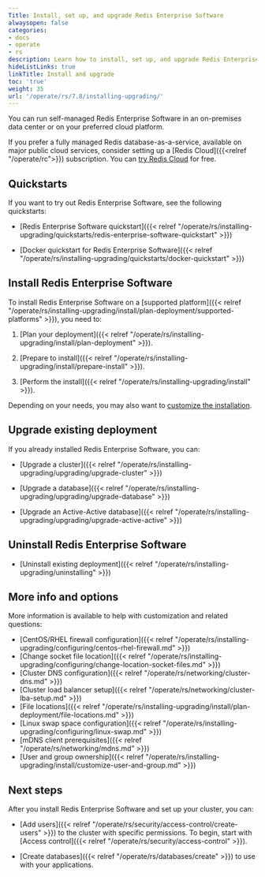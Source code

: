 ```yaml
---
Title: Install, set up, and upgrade Redis Enterprise Software
alwaysopen: false
categories:
- docs
- operate
- rs
description: Learn how to install, set up, and upgrade Redis Enterprise Software.
hideListLinks: true
linkTitle: Install and upgrade
toc: 'true'
weight: 35
url: '/operate/rs/7.8/installing-upgrading/'
---
```


You can run self-managed Redis Enterprise Software in an on-premises data center or on your preferred cloud platform. 

If you prefer a fully managed Redis database-as-a-service, available on major public cloud services, consider setting up a [Redis Cloud]({{<relref "/operate/rc">}}) subscription. You can [try Redis Cloud](https://redis.io/try-free/) for free.

## Quickstarts

If you want to try out Redis Enterprise Software, see the following quickstarts:

- [Redis Enterprise Software quickstart]({{< relref "/operate/rs/installing-upgrading/quickstarts/redis-enterprise-software-quickstart" >}})

- [Docker quickstart for Redis Enterprise Software]({{< relref "/operate/rs/installing-upgrading/quickstarts/docker-quickstart" >}})

## Install Redis Enterprise Software

To install Redis Enterprise Software on a [supported platform]({{< relref "/operate/rs/installing-upgrading/install/plan-deployment/supported-platforms" >}}), you need to:

1. [Plan your deployment]({{< relref "/operate/rs/installing-upgrading/install/plan-deployment" >}}).

1. [Prepare to install]({{< relref "/operate/rs/installing-upgrading/install/prepare-install" >}}).

1. [Perform the install]({{< relref "/operate/rs/installing-upgrading/install" >}}).

Depending on your needs, you may also want to [customize the installation](#more-info-and-options).

## Upgrade existing deployment

If you already installed Redis Enterprise Software, you can:

- [Upgrade a cluster]({{< relref "/operate/rs/installing-upgrading/upgrading/upgrade-cluster" >}})

- [Upgrade a database]({{< relref "/operate/rs/installing-upgrading/upgrading/upgrade-database" >}})

- [Upgrade an Active-Active database]({{< relref "/operate/rs/installing-upgrading/upgrading/upgrade-active-active" >}})

## Uninstall Redis Enterprise Software

- [Uninstall existing deployment]({{< relref "/operate/rs/installing-upgrading/uninstalling" >}})

## More info and options

More information is available to help with customization and related questions:

- [CentOS/RHEL firewall configuration]({{< relref "/operate/rs/installing-upgrading/configuring/centos-rhel-firewall.md" >}})
- [Change socket file location]({{< relref "/operate/rs/installing-upgrading/configuring/change-location-socket-files.md" >}})
- [Cluster DNS configuration]({{< relref "/operate/rs/networking/cluster-dns.md" >}})
- [Cluster load balancer setup]({{< relref "/operate/rs/networking/cluster-lba-setup.md" >}})
- [File locations]({{< relref "/operate/rs/installing-upgrading/install/plan-deployment/file-locations.md" >}})
- [Linux swap space configuration]({{< relref "/operate/rs/installing-upgrading/configuring/linux-swap.md" >}})
- [mDNS client prerequisites]({{< relref "/operate/rs/networking/mdns.md" >}})
- [User and group ownership]({{< relref "/operate/rs/installing-upgrading/install/customize-user-and-group.md" >}})

## Next steps

After you install Redis Enterprise Software and set up your cluster, you can:

- [Add users]({{< relref "/operate/rs/security/access-control/create-users" >}}) to the cluster with specific permissions.  To begin, start with [Access control]({{< relref "/operate/rs/security/access-control" >}}).

- [Create databases]({{< relref "/operate/rs/databases/create" >}}) to use with your applications.

